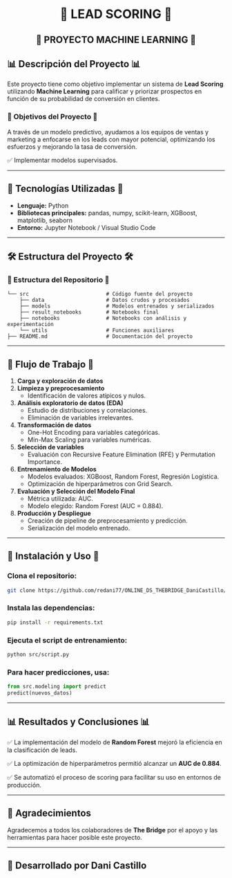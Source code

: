 <h1 align="center">🔄 LEAD SCORING 🔄</h1>

## <div align="center">  🤖 PROYECTO MACHINE LEARNING 🤖 </div>

## 📊 Descripción del Proyecto 📊

Este proyecto tiene como objetivo implementar un sistema de **Lead Scoring** utilizando **Machine Learning** para calificar y priorizar prospectos en función de su probabilidad de conversión en clientes. 

### 🎯 Objetivos del Proyecto 🎯

A través de un modelo predictivo, ayudamos a los equipos de ventas y marketing a enfocarse en los leads con mayor potencial, optimizando los esfuerzos y mejorando la tasa de conversión.

✅ Implementar modelos supervisados.

---

## 🔧 Tecnologías Utilizadas 🔧

- **Lenguaje:** Python
- **Bibliotecas principales:** pandas, numpy, scikit-learn, XGBoost, matplotlib, seaborn
- **Entorno:** Jupyter Notebook / Visual Studio Code

---

## 🛠️ Estructura del Proyecto 🛠️

### 📂 Estructura del Repositorio 📂

```
└── src                         # Código fuente del proyecto
    ├── data                    # Datos crudos y procesados
    ├── models                  # Modelos entrenados y serializados
    ├── result_notebooks        # Notebooks final
    ├── notebooks               # Notebooks con análisis y experimentación
    └── utils                   # Funciones auxiliares
├── README.md                   # Documentación del proyecto
```

---

## 📘 Flujo de Trabajo 📘

1. **Carga y exploración de datos**
2. **Limpieza y preprocesamiento**
   - Identificación de valores atípicos y nulos.
3. **Análisis exploratorio de datos (EDA)**
   - Estudio de distribuciones y correlaciones.
   - Eliminación de variables irrelevantes.
4. **Transformación de datos**
   - One-Hot Encoding para variables categóricas.
   - Min-Max Scaling para variables numéricas.
5. **Selección de variables**
   - Evaluación con Recursive Feature Elimination (RFE) y Permutation Importance.
6. **Entrenamiento de Modelos**
   - Modelos evaluados: XGBoost, Random Forest, Regresión Logística.
   - Optimización de hiperparámetros con Grid Search.
7. **Evaluación y Selección del Modelo Final**
   - Métrica utilizada: AUC.
   - Modelo elegido: Random Forest (AUC = 0.884).
8. **Producción y Despliegue**
   - Creación de pipeline de preprocesamiento y predicción.
   - Serialización del modelo entrenado.

---

## 🚀 Instalación y Uso 🚀

### Clona el repositorio:
```bash
git clone https://github.com/redani77/ONLINE_DS_THEBRIDGE_DaniCastillo/tree/main/ML_LEADSCORING.git
```

### Instala las dependencias:
```bash
pip install -r requirements.txt
```

### Ejecuta el script de entrenamiento:
```bash
python src/script.py
```

### Para hacer predicciones, usa:
```python
from src.modeling import predict
predict(nuevos_datos)
```

---

## 📊 Resultados y Conclusiones 📊

✅ La implementación del modelo de **Random Forest** mejoró la eficiencia en la clasificación de leads.

✅ La optimización de hiperparámetros permitió alcanzar un **AUC de 0.884**.

✅ Se automatizó el proceso de scoring para facilitar su uso en entornos de producción.

---

## 💙 Agradecimientos

Agradecemos a todos los colaboradores de **The Bridge** por el apoyo y las herramientas para hacer posible este proyecto.

---

## 💪 Desarrollado por **Dani Castillo**
